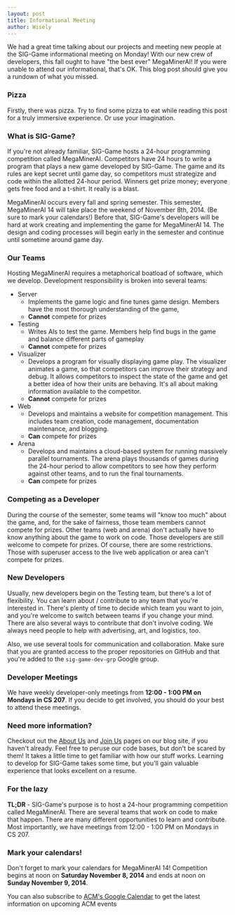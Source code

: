 ```yaml
---
layout: post
title: Informational Meeting
author: Wisely
---
```


We had a great time talking about our projects and meeting new people at the SIG-Game informational meeting on Monday!
With our new crew of developers, this fall ought to have "the best ever" MegaMinerAI!
If you were unable to attend our informational, that's OK.
This blog post should give you a rundown of what you missed.

### Pizza

Firstly, there was pizza.
Try to find some pizza to eat while reading this post for a truly immersive experience.
Or use your imagination.

### What is SIG-Game?

If you're not already familiar, SIG-Game hosts a 24-hour programming competition called MegaMinerAI.
Competitors have 24 hours to write a program that plays a new game developed by SIG-Game.
The game and its rules are kept secret until game day, so competitors must strategize and code within the allotted 24-hour period.
Winners get prize money; everyone gets free food and a t-shirt.
It really is a blast.

MegaMinerAI occurs every fall and spring semester.
This semester, MegaMinerAI 14 will take place the weekend of November 8th, 2014.
(Be sure to mark your calendars!)
Before that, SIG-Game's developers will be hard at work creating and implementing the game for MegaMinerAI 14.
The design and coding processes will begin early in the semester and continue until sometime around game day.

### Our Teams

Hosting MegaMinerAI requires a metaphorical boatload of software, which we develop.
Development responsibility is broken into several teams:

* Server
  * Implements the game logic and fine tunes game design.
    Members have the most thorough understanding of the game,
  * **Cannot** compete for prizes
* Testing
  * Writes AIs to test the game.
    Members help find bugs in the game and balance different parts of gameplay
  * **Cannot** compete for prizes
* Visualizer
  * Develops a program for visually displaying game play.
    The visualizer animates a game, so that competitors can improve their strategy and debug.
    It allows competitors to inspect the state of the game and get a better idea of how their units are behaving.
    It's all about making information available to the competitor.
  * **Cannot** compete for prizes
* Web
  * Develops and maintains a website for competition management.
    This includes team creation, code management, documentation maintenance, and blogging.
  * **Can** compete for prizes
* Arena
  * Develops and maintains a cloud-based system for running massively parallel tournaments.
    The arena plays thousands of games during the 24-hour period to allow competitors to see how they perform against other teams, and to run the final tournaments.
  * **Can** compete for prizes

### Competing as a Developer

During the course of the semester, some teams will "know too much" about the game, and, for the sake of fairness, those team members cannot compete for prizes.
Other teams (web and arena) don't actually have to know anything about the game to work on code.
Those developers are still welcome to compete for prizes.
Of course, there are some restrictions.
Those with superuser access to the live web application or area can't compete for prizes.

### New Developers

Usually, new developers begin on the Testing team, but there's a lot of flexibility.
You can learn about / contribute to any team that you're interested in.
There's plenty of time to decide which team you want to join, and you're welcome to switch between teams if you change your mind.
There are also several ways to contribute that don't involve coding.
We always need people to help with advertising, art, and logistics, too.

Also, we use several tools for communication and collaboration.
Make sure that you are granted access to the proper repositories on GitHub and that you're added to the ``sig-game-dev-grp`` Google group.

### Developer Meetings

<!-- TODO make sure that it's still CS 207 -->
We have weekly developer-only meetings from **12:00 - 1:00 PM on Mondays in CS 207**.
If you decide to get involved, you should do your best to attend these meetings.

### Need more information?

Checkout out the [About Us](http://blog.megaminerai.com/about_us/) and [Join Us](http://blog.megaminerai.com/join-siggame/) pages on our blog site, if you haven't already.
Feel free to peruse our code bases, but don't be scared by them!
It takes a little time to get familiar with how our stuff works.
Learning to develop for SIG-Game takes some time, but you'll gain valuable experience that looks excellent on a resume.

### For the lazy

**TL;DR** - SIG-Game's purpose is to host a 24-hour programming competition called MegaMinerAI.
There are several teams that work on code to make that happen.
There are many different opportunities to learn and contribute.
Most importantly, we have meetings from 12:00 - 1:00 PM on Mondays in CS 207. <!-- TODO make sure that it's still CS 207 -->

### Mark your calendars!

Don't forget to mark your calendars for MegaMinerAI 14!
Competition begins at noon on **Saturday November 8, 2014** and ends at noon on **Sunday November 9, 2014**.

You can also subscribe to [ACM's Google Calendar](https://www.google.com/calendar/embed?src=mst.edu_7u3stm8bn7l2umuastep5fmbl0%40group.calendar.google.com&ctz=America/Chicago) to get the latest information on upcoming ACM events

<!--  LocalWords:  immersive strategize ACM ACM's MegaMinerAI SIG
 -->
